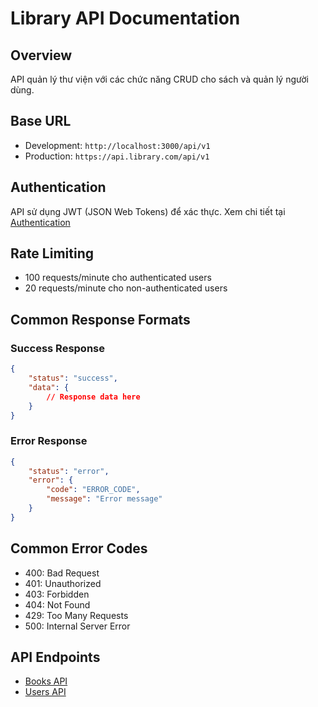 # Library API Documentation

## Overview
API quản lý thư viện với các chức năng CRUD cho sách và quản lý người dùng.

## Base URL
- Development: `http://localhost:3000/api/v1`
- Production: `https://api.library.com/api/v1`

## Authentication
API sử dụng JWT (JSON Web Tokens) để xác thực. Xem chi tiết tại [Authentication](./authentication.md)

## Rate Limiting
- 100 requests/minute cho authenticated users
- 20 requests/minute cho non-authenticated users

## Common Response Formats
### Success Response
```json
{
    "status": "success",
    "data": {
        // Response data here
    }
}
```

### Error Response
```json
{
    "status": "error",
    "error": {
        "code": "ERROR_CODE",
        "message": "Error message"
    }
}
```

## Common Error Codes
- 400: Bad Request
- 401: Unauthorized
- 403: Forbidden
- 404: Not Found
- 429: Too Many Requests
- 500: Internal Server Error

## API Endpoints
- [Books API](./endpoints/books.md)
- [Users API](./endpoints/users.md) 